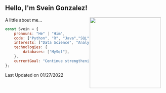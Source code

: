 <h2> Hello, I'm Svein Gonzalez! </h2>
<img align='right' src="https://giphy.com/gifs/puppytales-photography-puppytalesphotos-puppy-tales-Vm9EwldJZ0ai576AL0" width="230">


A little about me...  

```javascript
const Svein = {
    pronouns: "He" | "Him",
    code: ["Python", "R", "Java","SQL","Javascript"],
    interests: ["Data Science", "Analytics", "Tech", "Film", "Photography"],
    technologies: {
        databases: ["MySql"],
    },
    currentGoal: "Continue strengthening technical and analytical abilities",
};
```
Last Updated on 01/27/2022
